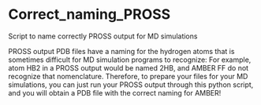 # Correct_naming_PROSS
Script to name correctly PROSS output for MD simulations


PROSS output PDB files have a naming for the hydrogen atoms that is sometimes difficult for MD simulation programs to recognize: For example, atom HB2 in a PROSS output would be named 2HB, and AMBER FF do not recognize that nomenclature. Therefore, to prepare your files for your MD simulations, you can just run your PROSS output through this python script, and you will obtain a PDB file with the correct naming for AMBER!
